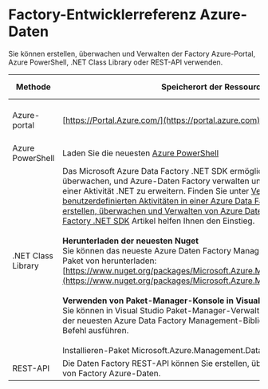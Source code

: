 <properties 
    pageTitle="Factory-Entwicklerreferenz Azure-Daten" 
    description="Informationen Sie zu den verschiedenen Methoden zum Erstellen, überwachen und Verwalten von Factory Azure-Daten"
    services="data-factory" 
    documentationCenter="" 
    authors="spelluru" 
    manager="jhubbard" 
    editor="monicar"/>

<tags 
    ms.service="data-factory" 
    ms.workload="data-services" 
    ms.tgt_pltfrm="na" 
    ms.devlang="na" 
    ms.topic="article" 
    ms.date="09/06/2016" 
    ms.author="spelluru"/>

# <a name="azure-data-factory-developer-reference"></a>Factory-Entwicklerreferenz Azure-Daten

Sie können erstellen, überwachen und Verwalten der Factory Azure-Portal, Azure PowerShell, .NET Class Library oder REST-API verwenden.

Methode | Speicherort der Ressource | Entwicklertools Verweise
---------------------------------------------------- | ------------------------------ | -----------
Azure-portal  | [https://Portal.Azure.com/](https://portal.azure.com) | [Erste Schritte mit Azure Data Factory (Azure Portal)](data-factory-build-your-first-pipeline-using-editor.md)
Azure PowerShell | Laden Sie die neuesten [Azure PowerShell](http://go.microsoft.com/?linkid=9811175&clcid=0x409) | [Cmdletreferenz zur](https://msdn.microsoft.com/library/dn820234.aspx) 
.NET Class Library | Das Microsoft Azure Data Factory .NET SDK ermöglicht es Ihnen zu erstellen, überwachen, und Azure-Daten Factory verwalten und Daten Factory mithilfe einer Aktivität .NET zu erweitern. Finden Sie unter [Verwenden von benutzerdefinierten Aktivitäten in einer Azure Data Factory Verkaufspipeline](data-factory-use-custom-activities.md) und [erstellen, überwachen und Verwalten von Azure Daten Factory mit Daten Factory .NET SDK](data-factory-create-data-factories-programmatically.md) Artikel helfen Ihnen den Einstieg.<br/><br/><b>Herunterladen der neuesten Nuget</b><br/>Sie können das neueste Azure Daten Factory Management Bibliothek Nuget-Paket von herunterladen: [https://www.nuget.org/packages/Microsoft.Azure.Management.DataFactories/](https://www.nuget.org/packages/Microsoft.Azure.Management.DataFactories/)<br/><br/>**Verwenden von Paket-Manager-Konsole in Visual Studio**<br/>Sie können in Visual Studio Paket-Manager-Verwaltungskonsole zum Abrufen der neuesten Azure Data Factory Management-Bibliothek mit dem folgenden Befehl ausführen.<br/><br/>Installieren-Paket Microsoft.Azure.Management.DataFactories | [.NET SDK-Referenz](https://msdn.microsoft.com/library/mt415893.aspx)
REST-API | Die Daten Factory REST-API können Sie erstellen, überwachen und Verwalten von Factory Azure-Daten. | [REST-API-Referenz](https://msdn.microsoft.com/library/dn906738.aspx)


 

